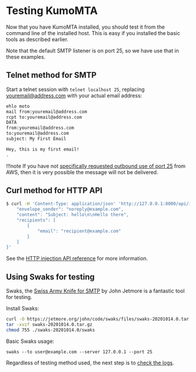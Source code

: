 # Testing KumoMTA

Now that you have KumoMTA installed, you should test it from the command line of the installed host. This is easy if you installed the basic tools as described earlier.

Note that the default SMTP listener is on port 25, so we have use that in these examples.

## Telnet method for SMTP

Start a telnet session with `telnet localhost 25`, replacing youremail@address.com with your actual email address:

```bash
ehlo moto
mail from:youremail@address.com
rcpt to:youremail@address.com
DATA
from:youremail@address.com
to:youremail@address.com
subject: My First Email

Hey, this is my first email!
.
```

!!!note
    If you have not [specifically requested outbound use of port 25](https://aws.amazon.com/premiumsupport/knowledge-center/ec2-port-25-throttle/) from AWS, then it is very possible the message will not be delivered.

## Curl method for HTTP API

```bash
$ curl -H 'Content-Type: application/json' 'http://127.0.0.1:8000/api/inject/v1' -d '{
    "envelope_sender": "noreply@example.com",
    "content": "Subject: hello\n\nHello there",
    "recipients": [
        {
            "email": "recipient@example.com"
        }
    ]
}'
```

See the [HTTP injection API reference](../reference/http/api_inject_v1.md) for
more information.

## Using Swaks for testing

Swaks, the [Swiss Army Knife for SMTP](http://www.jetmore.org/john/code/swaks/) by John Jetmore is a fantastic tool for testing.

Install Swaks:

```bash
curl -O https://jetmore.org/john/code/swaks/files/swaks-20201014.0.tar.gz
tar -xvzf swaks-20201014.0.tar.gz
chmod 755 ./swaks-20201014.0/swaks
```

Basic Swaks usage:

```console
swaks --to user@example.com --server 127.0.0.1 --port 25
```

Regardless of testing method used, the next step is to [check the logs](./checking_logs.md).